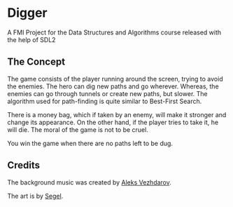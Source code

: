 # Digger
A FMI Project for the Data Structures and Algorithms course released with the help of SDL2

## The Concept
The game consists of the player running around the screen, trying to avoid the enemies. The hero can dig new paths and go wherever. Whereas, the enemies can go through tunnels or create new paths, but slower. The algorithm used for path-finding is quite similar to Best-First Search. 

There is a money bag, which if taken by an enemy, will make it stronger and change its appearance. On the other hand, if the player tries to take it, he will die. The moral of the game is not to be cruel. 

You win the game when there are no paths left to be dug.

## Credits
The background music was created by [Aleks Vezhdarov](https://www.facebook.com/leks.dtree).

The art is by [Segel](https://opengameart.org/users/segel).
